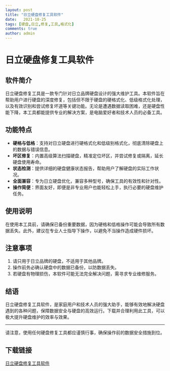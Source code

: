 ```yaml
---
layout: post
title: "日立硬盘修复工具软件"
date:   2021-10-25
tags: [硬盘,日立,修复,工具,格式化]
comments: true
author: admin
---
```

# 日立硬盘修复工具软件

## 软件简介
日立硬盘修复工具是一款专门针对日立品牌硬盘设计的强大维护工具。本软件旨在帮助用户进行硬盘的深度修复，包括但不限于硬盘的硬格式化、低级格式化处理，以及有效识别和尝试修复坏道等关键功能。无论是遭遇数据读取困难，还是硬盘性能下降，本工具都能提供专业的解决方案，是电脑爱好者和技术人员的必备工具。

## 功能特点
- **硬格与低格**：支持对日立硬盘进行硬格式化和低级别格式化，彻底清除硬盘上的数据与错误信息。
- **坏区修复**：内置高级算法扫描硬盘，精准定位坏区，并尝试修复或隔离，延长硬盘使用寿命。
- **状态检测**：提供详细的硬盘健康状态报告，帮助用户了解硬盘的实际工作状况。
- **全面兼容**：专为日立硬盘优化，兼容多种型号，确保工具的有效性和针对性。
- **操作简便**：界面友好，即便是非专业用户也能轻松上手，执行必要的硬盘维护任务。
  
## 使用说明
在使用本工具前，请确保已备份重要数据，因为硬格和低格操作可能会导致所有数据丢失。此外，建议在专业人士指导下操作，以避免不当操作造成硬件损坏。

## 注意事项
1. 请只用于日立品牌的硬盘，不适用于其他品牌。
2. 操作前务必确认硬盘中的数据已备份，以防数据丢失。
3. 若硬盘有物理损伤，本软件可能无法完全解决问题，需寻求专业维修服务。

## 结语
日立硬盘修复工具软件，是家庭用户和技术人员的强大助手，能够有效地解决硬盘遇到的各种问题，保障数据安全与硬盘的高效运行。下载并合理利用此工具，可以极大提升硬盘维护的效率与效果。

---

请注意，使用任何硬盘修复工具都应谨慎行事，确保操作前的数据安全措施到位。

## 下载链接

[日立硬盘修复工具软件](https://pan.quark.cn/s/af97c916cea2)